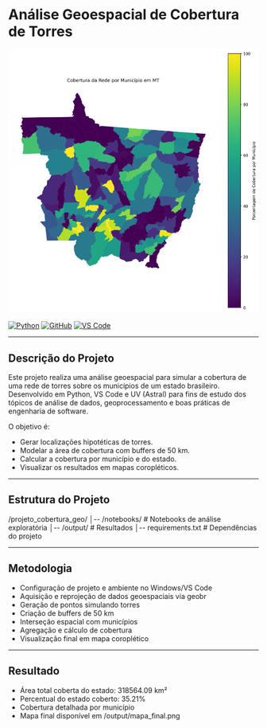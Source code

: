 # Análise Geoespacial de Cobertura de Torres

![Mapa de Cobertura](output/mapa_final.png)

[![Python](https://img.shields.io/badge/Python-3.11+-blue)](https://www.python.org/) 
[![GitHub](https://img.shields.io/badge/Git-GitHub-green)](https://git-scm.com/) 
[![VS Code](https://img.shields.io/badge/VS%20Code-IDE-orange)](https://code.visualstudio.com/)

---

## Descrição do Projeto
Este projeto realiza uma análise geoespacial para simular a cobertura de uma rede de torres sobre os municípios de um estado brasileiro. Desenvolvido em Python, VS Code e UV (Astral) para fins de estudo dos tópicos de análise de dados, geoprocessamento e boas práticas de engenharia de software.

O objetivo é:
- Gerar localizações hipotéticas de torres.
- Modelar a área de cobertura com buffers de 50 km.
- Calcular a cobertura por município e do estado.
- Visualizar os resultados em mapas coropléticos.

---

## Estrutura do Projeto

/projeto_cobertura_geo/
│-- /notebooks/ # Notebooks de análise exploratória
│-- /output/ # Resultados
│-- requirements.txt # Dependências do projeto

---

## Metodologia 

* Configuração de projeto e ambiente no Windows/VS Code
* Aquisição e reprojeção de dados geoespaciais via geobr
* Geração de pontos simulando torres
* Criação de buffers de 50 km
* Interseção espacial com municípios
* Agregação e cálculo de cobertura
* Visualização final em mapa coroplético

---

## Resultado 

* Área total coberta do estado: 318564.09 km²
* Percentual do estado coberto: 35.21%
* Cobertura detalhada por município
* Mapa final disponível em /output/mapa_final.png
